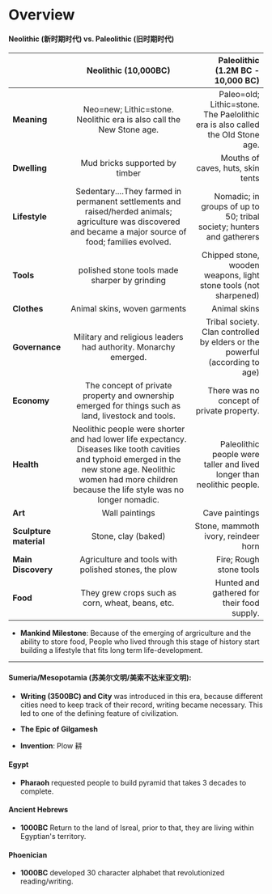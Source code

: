 
# **Overview**


#### Neolithic (新时期时代) vs. Paleolithic (旧时期时代)


|      | Neolithic (10,000BC)     |Paleolithic (1.2M BC - 10,000 BC)  |
| ------------- |:-------------:| -----:|
|**Meaning**|	Neo=new; Lithic=stone. Neolithic era is also call the New Stone age.|	Paleo=old; Lithic=stone. The Paelolithic era is also called the Old Stone age.
|**Dwelling**|	Mud bricks supported by timber|	Mouths of caves, huts, skin tents
|**Lifestyle**|	Sedentary....They farmed in permanent settlements and raised/herded animals; agriculture was discovered and became a major source of food; families evolved.| 	Nomadic; in groups of up to 50; tribal society; hunters and gatherers
|**Tools**|	polished stone tools made sharper by grinding	|Chipped stone, wooden weapons, light stone tools (not sharpened)
|**Clothes**|	Animal skins, woven garments	|Animal skins
|**Governance**|	Military and religious leaders had authority. Monarchy emerged.|	Tribal society. Clan controlled by elders or the powerful (according to age)
|**Economy**|	The concept of private property and ownership emerged for things such as land, livestock and tools.|	There was no concept of private property.|
|**Health**|	Neolithic people were shorter and had lower life expectancy. Diseases like tooth cavities and typhoid emerged in the new stone age. Neolithic women had more children because the life style was no longer nomadic.|	Paleolithic people were taller and lived longer than neolithic people.
|**Art**|	Wall paintings|	Cave paintings
|**Sculpture material**	|Stone, clay (baked)	|Stone, mammoth ivory, reindeer horn
|**Main Discovery**|	Agriculture and tools with polished stones, the plow|	Fire; Rough stone tools
|**Food**|	They grew crops such as corn, wheat, beans, etc.	|Hunted and gathered for their food supply.

* **Mankind Milestone**: Because of the emerging of argriculture and the ability to store food, People who lived through this stage of history start building a lifestyle that fits long term life-development.


---

#### Sumeria/Mesopotamia (苏美尔文明/美索不达米亚文明):

* **Writing (3500BC) and City** was introduced in this era, because different cities need to keep track of their record, writing became necessary. This led to one of the defining feature of civilization.

* **The Epic of Gilgamesh**


* **Invention**: Plow 耕



#### Egypt

* **Pharaoh** requested people to build pyramid that takes 3 decades to complete.


#### Ancient Hebrews
* **1000BC** Return to the land of Isreal, prior to that, they are living within Egyptian's territory.

#### Phoenician

* **1000BC** developed 30 character alphabet that revolutionized reading/writing.
